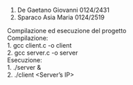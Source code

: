 1. De Gaetano Giovanni 0124/2431
2. Sparaco Asia Maria  0124/2519

Compilazione ed esecuzione del progetto<br>
    Compilazione:<br>
        1. gcc client.c -o client<br>
        2. gcc server.c -o server<br>
    Esecuzione:<br>
        1. ./server <size M> &<br>
        2. ./client <Server’s IP><br>
